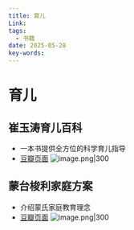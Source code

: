 ```yaml
---
title: 育儿
Link: 
tags:
  - 书籍
date: 2025-05-28
key-words:
---
```

# 育儿
## 崔玉涛育儿百科
- 一本书提供全方位的科学育儿指导
- [豆瓣页面](https://book.douban.com/subject/30399656/)
![image.png|300](https://beginnerparents-1322915631.cos.ap-guangzhou.myqcloud.com/img/20250528124830766.png)

## 蒙台梭利家庭方案
- 介绍蒙氏家庭教育理念
- [豆瓣页面](https://book.douban.com/subject/30319416/)
![image.png|300](https://beginnerparents-1322915631.cos.ap-guangzhou.myqcloud.com/img/20250528124606970.png)
